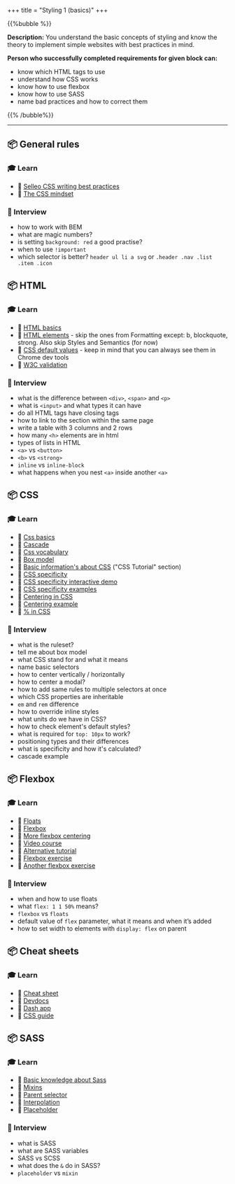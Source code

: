 +++
title = "Styling 1 (basics)"
+++

{{%bubble %}}

**Description:** You understand the basic concepts of styling and know the theory to implement simple websites with best practices in mind.

**Person who successfully completed requirements for given block can:**

- know which HTML tags to use
- understand how CSS works
- know how to use flexbox
- know how to use SASS
- name bad practices and how to correct them

{{% /bubble%}}

---

## 📦 General rules

### 🎓 Learn

* 📗 [Selleo CSS writing best practices](https://gist.github.com/ArekJanik/0f2a101935aed483782c15f2d5b73273)
* 📗 [The CSS mindset](https://mxb.dev/blog/the-css-mindset/)

### 🎤 Interview

* how to work with BEM
* what are magic numbers?
* is setting `background: red` a good practise?
* when to use `!important`
* which selector is better? `header ul li a svg` or `.header .nav .list .item .icon`

## 📦 HTML

### 🎓 Learn

* 📗 [HTML basics](https://www.w3schools.com/html/html_basic.asp)
* 📗 [HTML elements](https://www.w3schools.com/tags/ref_byfunc.asp) - skip the ones from Formatting except: b, blockquote, strong. Also skip Styles and Semantics (for now)
* 📗 [CSS default values](https://www.w3schools.com/csSref/css_default_values.asp) - keep in mind that you can always see them in Chrome dev tools
* 📗 [W3C validation](https://validator.w3.org/#validate_by_input)

### 🎤 Interview

* what is the difference between `<div>`, `<span>` and `<p>`
* what is `<input>` and what types it can have
* do all HTML tags have closing tags
* how to link to the section within the same page
* write a table with 3 columns and 2 rows
* how many `<h>` elements are in html
* types of lists in HTML
* `<a>` vs `<button>`
* `<b>` vs `<strong>`
* `inline` vs `inline-block`
* what happens when you nest `<a>` inside another `<a>`
  

## 📦 CSS

### 🎓 Learn

* 📗 [Css basics](https://developer.mozilla.org/en/docs/Learn/Getting_started_with_the_web/CSS_basics)
* 📗 [Cascade](https://developer.mozilla.org/en-US/docs/Learn/CSS/Building_blocks/Cascade_and_inheritance)
* 📗 [Css vocabulary](http://apps.workflower.fi/vocabs/css/en)
* 📗 [Box model](https://www.internetingishard.com/html-and-css/css-box-model/)
* 📗 [Basic information's about CSS](https://www.w3schools.com/Css/default.asp) ("CSS Tutorial" section)
* 📗 [CSS specificity](https://css-tricks.com/specifics-on-css-specificity/)
* 📗 [CSS specificity interactive demo](https://www.matuzo.at/blog/2022/specificity/)
* 📗 [CSS specificity examples](https://specifishity.com/)
* 📗 [Centering in CSS](https://css-tricks.com/centering-css-complete-guide/)
* 📗 [Centering example](https://codepen.io/Zealur/pen/ebNExd)
* 📗 [% in CSS](https://wattenberger.com/blog/css-percents)


### 🎤 Interview

* what is the ruleset?
* tell me about box model
* what CSS stand for and what it means
* name basic selectors
* how to center vertically / horizontally
* how to center a modal?
* how to add same rules to multiple selectors at once
* which CSS properties are inheritable
* `em` and `rem` difference
* how to override inline styles
* what units do we have in CSS?
* how to check element's default styles?
* what is required for `top: 10px` to work?
* positioning types and their differences
* what is specificity and how it's calculated?
* cascade example


## 📦 Flexbox

### 🎓 Learn

* 📗 [Floats](https://css-tricks.com/all-about-floats/)
* 📗 [Flexbox](https://css-tricks.com/snippets/css/a-guide-to-flexbox/)
* 📗 [More flexbox centering](https://css-tricks.com/the-peculiar-magic-of-flexbox-and-auto-margins/)
* 📗 [Video course](https://flexbox.io/)
* 📗 [Alternative tutorial](https://medium.freecodecamp.org/the-ultimate-guide-to-flexbox-learning-through-examples-8c90248d4676)
* 📗 [Flexbox exercise](https://flexboxfroggy.com/)
* 📗 [Another flexbox exercise](http://www.flexboxdefense.com/)

### 🎤 Interview

* when and how to use floats
* what `flex: 1 1 50%` means?
* `flexbox` vs `floats`
* default value of `flex` parameter, what it means and when it’s added
* how to set width to elements with `display: flex` on parent


## 📦 Cheat sheets

### 🎓 Learn

* 📗 [Cheat sheet](https://websitesetup.org/html5-cheat-sheet/)
* 📗 [Devdocs](https://devdocs.io/css/)
* 📗 [Dash app](https://kapeli.com/dash)
* 📗 [CSS guide](https://medium.freecodecamp.org/the-css-handbook-a-handy-guide-to-css-for-developers-b56695917d11)


## 📦 SASS

### 🎓 Learn

* 📗 [Basic knowledge about Sass](https://sass-lang.com/guide)	
* 📗 [Mixins](https://scotch.io/tutorials/how-to-use-sass-mixins)
* 📗 [Parent selector](https://sass-lang.com/documentation/style-rules/parent-selector)
* 📗 [Interpolation](https://sass-lang.com/documentation/interpolation)
* 📗 [Placeholder](https://sass-lang.com/documentation/style-rules/placeholder-selectors)

### 🎤 Interview

* what is SASS
* what are SASS variables
* SASS vs SCSS
* what does the `&` do in SASS?
* `placeholder` vs `mixin`
